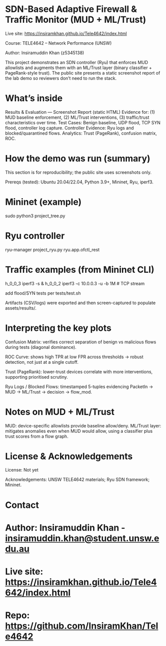 # SDN-Based Adaptive Firewall & Traffic Monitor (MUD + ML/Trust)


Live site: https://insiramkhan.github.io/Tele4642/index.html

Course: TELE4642 – Network Performance (UNSW)

Author: Insiramuddin Khan (z5345138)


This project demonstrates an SDN controller (Ryu) that enforces MUD allowlists and augments them with an ML/Trust layer (binary classifier + PageRank-style trust). The public site presents a static screenshot report of the lab demo so reviewers don’t need to run the stack.



# What’s inside

Results & Evaluation — Screenshot Report (static HTML)
Evidence for: (1) MUD baseline enforcement, (2) ML/Trust interventions, (3) traffic/trust characteristics over time.
Test Cases: Benign baseline, UDP flood, TCP SYN flood, controller log capture.
Controller Evidence: Ryu logs and blocked/quarantined flows.
Analytics: Trust (PageRank), confusion matrix, ROC.



# How the demo was run (summary)

This section is for reproducibility; the public site uses screenshots only.

Prereqs (tested): Ubuntu 20.04/22.04, Python 3.9+, Mininet, Ryu, iperf3.

# Mininet (example)
sudo python3 project_tree.py

# Ryu controller
ryu-manager project_ryu.py ryu.app.ofctl_rest

# Traffic examples (from Mininet CLI)

h_0_0_3 iperf3 -s &
h_0_0_2 iperf3 -c 10.0.0.3 -u -b 1M        # TCP stream

add flood/SYN tests per tests/test.sh

Artifacts (CSV/logs) were exported and then screen-captured to populate assets/results/.




# Interpreting the key plots

Confusion Matrix: verifies correct separation of benign vs malicious flows during tests (diagonal dominance).

ROC Curve: shows high TPR at low FPR across thresholds → robust detection, not just at a single cutoff.

Trust (PageRank): lower-trust devices correlate with more interventions, supporting prioritised scrutiny.

Ryu Logs / Blocked Flows: timestamped 5-tuples evidencing PacketIn → MUD → ML/Trust → decision → flow_mod.


# Notes on MUD + ML/Trust

MUD: device-specific allowlists provide baseline allow/deny.
ML/Trust layer: mitigates anomalies even when MUD would allow, using a classifier plus trust scores from a flow graph.

 
# License & Acknowledgements
License: Not yet

Acknowledgements: UNSW TELE4642 materials; Ryu SDN framework; Mininet.

# Contact

# Author: Insiramuddin Khan - insiramuddin.khan@student.unsw.edu.au

# Live site: https://insiramkhan.github.io/Tele4642/index.html
# Repo: https://github.com/InsiramKhan/Tele4642
